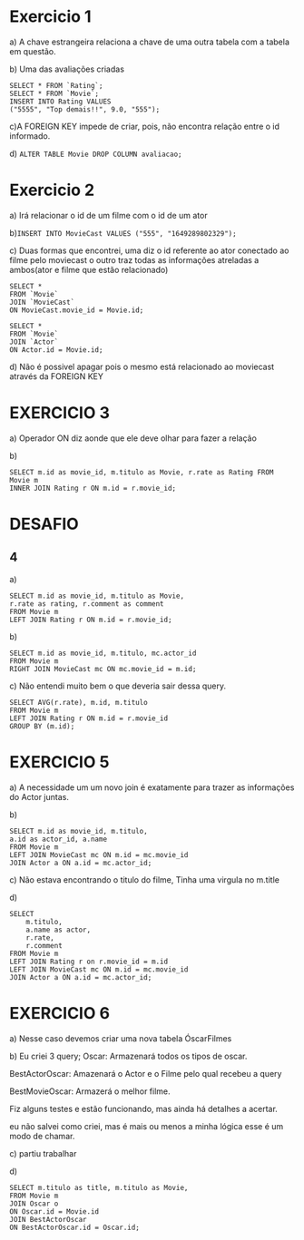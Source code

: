 # Exercicio 1
a) A chave estrangeira relaciona a chave de uma outra tabela com a tabela em questão.

b)
Uma das avaliações criadas
```
SELECT * FROM `Rating`;
SELECT * FROM `Movie`;
INSERT INTO Rating VALUES
("5555", "Top demais!!", 9.0, "555");
```

c)A FOREIGN KEY impede de criar, pois, não encontra relação entre o id informado.

d) ```ALTER TABLE Movie DROP COLUMN avaliacao;```

# Exercicio 2

a) Irá relacionar o id de um filme com o id de um ator 

b)```INSERT INTO MovieCast VALUES ("555", "1649289802329");```

c) Duas formas que encontrei, uma diz o id referente ao ator conectado ao filme pelo moviecast o outro traz todas as informações atreladas a ambos(ator e filme que estão relacionado)
```
SELECT *
FROM `Movie`
JOIN `MovieCast`
ON MovieCast.movie_id = Movie.id;
```
```
SELECT *
FROM `Movie`
JOIN `Actor`
ON Actor.id = Movie.id;
```
d) Não é possivel apagar pois o mesmo está relacionado ao moviecast através da FOREIGN KEY

# EXERCICIO 3

a) Operador ON diz aonde que ele deve olhar para fazer a relação

b) 
```
SELECT m.id as movie_id, m.titulo as Movie, r.rate as Rating FROM Movie m
INNER JOIN Rating r ON m.id = r.movie_id;
```

# DESAFIO
## 4

a)
```
SELECT m.id as movie_id, m.titulo as Movie,
r.rate as rating, r.comment as comment 
FROM Movie m
LEFT JOIN Rating r ON m.id = r.movie_id;
```

b)
```
SELECT m.id as movie_id, m.titulo, mc.actor_id 
FROM Movie m
RIGHT JOIN MovieCast mc ON mc.movie_id = m.id;
```

c) Não entendi muito bem o que deveria sair dessa query. 
```
SELECT AVG(r.rate), m.id, m.titulo 
FROM Movie m
LEFT JOIN Rating r ON m.id = r.movie_id
GROUP BY (m.id);
```
# EXERCICIO 5

a) A necessidade um um novo join é exatamente para trazer as informações do Actor juntas.

b)
```
SELECT m.id as movie_id, m.titulo,
a.id as actor_id, a.name
FROM Movie m
LEFT JOIN MovieCast mc ON m.id = mc.movie_id
JOIN Actor a ON a.id = mc.actor_id;
```

c) Não estava encontrando o titulo do filme,
Tinha uma virgula no m.title


d) 
```
SELECT  
    m.titulo,  
    a.name as actor, 
    r.rate, 
    r.comment 
FROM Movie m
LEFT JOIN Rating r on r.movie_id = m.id
LEFT JOIN MovieCast mc ON m.id = mc.movie_id
JOIN Actor a ON a.id = mc.actor_id;
```

# EXERCICIO 6

a) Nesse caso devemos criar uma nova tabela ÓscarFilmes

b) Eu criei 3 query;
Oscar: Armazenará todos os tipos de oscar.

BestActorOscar: Amazenará o Actor e o Filme pelo qual recebeu a query

BestMovieOscar: Armazerá o melhor filme.

Fiz alguns testes e estão funcionando, mas ainda há detalhes a acertar.

eu não salvei como criei, mas é mais ou menos a minha lógica
esse é um modo de chamar.


c) partiu trabalhar 

d) 
```
SELECT m.titulo as title, m.titulo as Movie,
FROM Movie m
JOIN Oscar o
ON Oscar.id = Movie.id
JOIN BestActorOscar
ON BestActorOscar.id = Oscar.id;
```